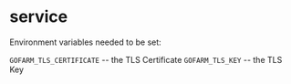 # service

Environment variables needed to be set:

`GOFARM_TLS_CERTIFICATE` -- the TLS Certificate
`GOFARM_TLS_KEY` -- the TLS Key